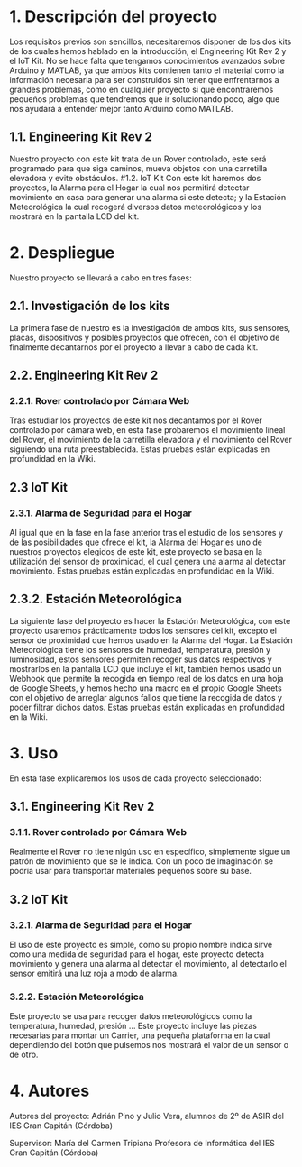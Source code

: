 # 1. Descripción del proyecto
Los requisitos previos son sencillos, necesitaremos disponer de los dos kits de los cuales hemos hablado en la introducción, el Engineering Kit Rev 2 y el IoT Kit.
No se hace falta que tengamos conocimientos avanzados sobre Arduino y MATLAB, ya que ambos kits contienen tanto el material como la información necesaria para ser construidos sin tener que enfrentarnos a grandes problemas, como en cualquier proyecto si que encontraremos pequeños problemas que tendremos que ir solucionando poco, algo que nos ayudará a entender mejor tanto Arduino como MATLAB.
## 1.1. Engineering Kit Rev 2
Nuestro proyecto con este kit trata de un Rover controlado, este será programado para que siga caminos, mueva objetos con una carretilla elevadora y evite obstáculos.
#1.2. IoT Kit
Con este kit haremos dos proyectos, la Alarma para el Hogar la cual nos permitirá detectar movimiento en casa para generar una alarma si este detecta; y la Estación Meteorológica la cual recogerá diversos datos meteorológicos y los mostrará en la pantalla LCD del kit.



# 2. Despliegue
Nuestro proyecto se llevará a cabo en tres fases:

## 2.1. Investigación de los kits
La primera fase de nuestro es la investigación de ambos kits, sus sensores, placas, dispositivos y posibles proyectos que ofrecen, con el objetivo de finalmente decantarnos por el proyecto a llevar a cabo de cada kit.

## 2.2. Engineering Kit Rev 2
### 2.2.1. Rover controlado por Cámara Web
Tras estudiar los proyectos de este kit nos decantamos por el Rover controlado por cámara web, en esta fase probaremos el movimiento lineal del Rover, el movimiento de la carretilla elevadora y el movimiento del Rover siguiendo una ruta preestablecida. Estas pruebas están explicadas en profundidad en la Wiki.

## 2.3 IoT Kit
### 2.3.1. Alarma de Seguridad para el Hogar
Al igual que en la fase en la fase anterior tras el estudio de los sensores y de las posibilidades que ofrece el kit, la Alarma del Hogar es uno de nuestros proyectos elegidos de este kit, este proyecto se basa en la utilización del sensor de proximidad, el cual genera una alarma al detectar movimiento. Estas pruebas están explicadas en profundidad en la Wiki.
## 2.3.2. Estación Meteorológica
La siguiente fase del proyecto es hacer la Estación Meteorológica, con este proyecto usaremos prácticamente todos los sensores del kit, excepto el sensor de proximidad que hemos usado en la Alarma del Hogar. La Estación Meteorológica tiene los sensores de humedad, temperatura, presión y luminosidad, estos sensores permiten recoger sus datos respectivos y mostrarlos en la pantalla LCD que incluye el kit, también hemos usado un Webhook que permite la recogida en tiempo real de los datos en una hoja de Google Sheets, y hemos hecho una macro en el propio Google Sheets con el objetivo de arreglar algunos fallos que tiene la recogida de datos y poder filtrar dichos datos. Estas pruebas están explicadas en profundidad en la Wiki.



# 3. Uso
En esta fase explicaremos los usos de cada proyecto seleccionado:
## 3.1. Engineering Kit Rev 2
### 3.1.1. Rover controlado por Cámara Web
Realmente el Rover no tiene nigún uso en específico, simplemente sigue un patrón de movimiento que se le indica. Con un poco de imaginación se podría usar para transportar materiales pequeños sobre su base.

## 3.2 IoT Kit
### 3.2.1. Alarma de Seguridad para el Hogar
El uso de este proyecto es simple, como su propio nombre indica sirve como una medida de seguridad para el hogar, este proyecto detecta movimiento y genera una alarma al detectar el movimiento, al detectarlo el sensor emitirá una luz roja a modo de alarma.
### 3.2.2. Estación Meteorológica
Este proyecto se usa para recoger datos meteorológicos como la temperatura, humedad, presión ... Este proyecto incluye las piezas necesarias para montar un Carrier, una pequeña plataforma en la cual dependiendo del botón que pulsemos nos mostrará el valor de un sensor o de otro.



# 4. Autores
Autores del proyecto: Adrián Pino y Julio Vera, alumnos de 2º de ASIR del IES Gran Capitán (Córdoba)

Supervisor: María del Carmen Tripiana Profesora de Informática del IES Gran Capitán (Córdoba)
